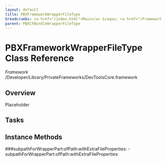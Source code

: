 ```yaml
---
layout: default
title: PBXFrameworkWrapperFileType
breadcrumbs: <a href="/index.html">Main</a> &raquo; <a href="/Frameworks.html">Framework</a> &raquo; <a href="/Frameworks/DevToolsCore.html">DevToolsCore</a> &raquo; PBXFrameworkWrapperFileType
parent: PBXCFBundleWrapperFileType 
---
```

# PBXFrameworkWrapperFileType Class Reference

*Framework* /Developer/Library/PrivateFrameworks/DevToolsCore.framework

## Overview

Placeholder

## Tasks

## Instance Methods

<a name="-subpathForWrapperPart:ofPath:withExtraFileProperties:"></a>
###subpathForWrapperPart:ofPath:withExtraFileProperties:
    - subpathForWrapperPart:ofPath:withExtraFileProperties:

